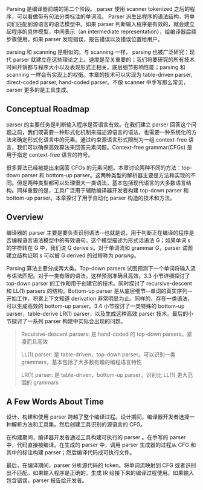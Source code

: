 Parsing 是编译器前端的第二个阶段。 parser 使用 scanner tokenized 之后的程序，可以看做带有句法分类标注的单词流。 Parser 派生出程序的语法结构，将单词们匹配到源语言的语法模型中。如果 parser 判断输入程序是有效的，就会建立起程序的具体模型，中间表示（an intermediate representation），给编译器后续步骤使用。如果 parser 发现错误，报告错误以及错误位置给用户。

parsing 和 scanning 是相似的。与 scanning 一样， parsing 也被广泛研究；现代 parser 就建立在这些理论之上。速度是至关重要的；我们将要研究的所有技术时间开销都与程序大小以及表现形式正相关。底层细节影响性能；parsing 和 scanning 一样会有实现上的权衡。本章的技术可以实现为 table-driven parser, direct-coded parser, hand-coded parser。不像 scanner 中手写那么常见，parser 更多的是工具生成。

## Conceptual Roadmap

parser 的主要任务是判断输入程序是否语言有效。在我们建立 parser 回答这个问题之前，我们既需要一种形式化机制来描述源语言的语法，也需要一种系统化的方法来确定形式化语言中的元素。通过约束源语言形式限制为一组 context-free 语言，我们可以确保高效算法来回答元素问题。Context-free grammar(CFGs) 是用于指定 context-free 语言的符号。

很多算法已经被提出来回答 CFGs 的元素问题。本章讨论两种不同的方法：top-down parser 和 bottom-up parser。这两种类型的解析器主要是方法和实现的不同。但是两种类型都可以处理很大一类语法，基本包括现代语言的大多数语言结构。同样重要的是，工具广泛用于辅助编译器开发者构建 top-down parser 和 bottom-up parser。本章探讨了用于自动化 parser 构造的技术和方法。

## Overview

编译器的 parser 主要是要负责识别语法--也就是说，用于判断正在编译的程序是否编程语言语法模型中的有效语句。这个模型描述为形式话语法 G；如果单词 s 的字符转在 G 中，我们说 G derive s。对于单词流和 grammar G，parser 试图建立结构证明 s 可以被 G derived 的过程称为 *parsing*。

Parsing 算法主要分成两大类。Top-down parsers 试图预测下一个单词将输入流与语法匹配。对于一类有限的语法，这样预测准确且高效。3.3 小节详细探讨了 top-down parser 的工作和用于创建它的技术。同时探讨了 recursive-descent 和 LL(1) parsers 的结构。Bottom-up parser 是从底层细节--单词的真实序列--开始工作，积累上下文知道 derivation 非常明显为止。同样的，存在一类语法，可以生成高效的 bottom-up parser。3.4 小节探讨了一类特殊的 bottom-up parser，table-derive LR(1) parser，以及生成这种高效 parser 技术。最后的小节探讨了一系列 parser 构建中实际会出现的问题。

> Recuisive-descent parsers: 是 hand-coded 的 top-down parsers。紧凑而且高效
>
> LL(1) parser: 是 table-driven，top-down parser。可以识别一类 grammars，基本包括了大多数有趣的编程语言特性
>
> LR(1) parser: 是 table-driven，bottom-up parser。识别比 LL(1) 更大范围的 grammars

## A Few Words About Time

设计，构建和使用 parser 跨越了整个编译过程。设计期间，编译器开发者选择一种解析方法和工具集。然后创建工具识别的源语言的 CFG。

在构建期间，编译器开发者通过工具构建可执行的 parser 。在手写的 parser 中，代码直接被编译。在生成的 parser 中，调用 parser 生成器的过程从 CFG 和其中的标注构建 parser；然后编译代码成可执行文件。

最后，在编译期间，parser 分析源代码的 token。将单词流映射到 CFG 或者识别出不匹配。如果输入程序是正确的，生成 IR 给接下来的编译过程使用。如果输入包含错误，parser 报告给开发者。